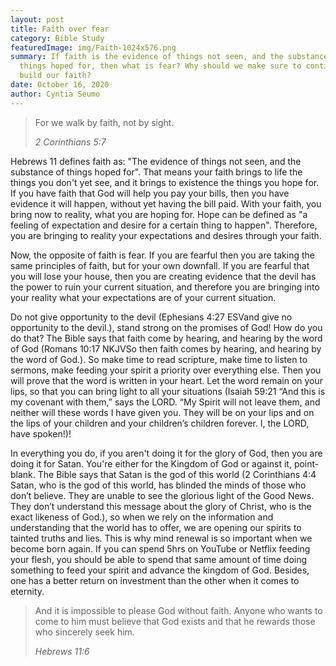 ```yaml
---
layout: post
title: Faith over fear
category: Bible Study
featuredImage: img/Faith-1024x576.png
summary: If faith is the evidence of things not seen, and the substance of
  things hoped for, then what is fear? Why should we make sure to continuously
  build our faith?
date: October 16, 2020
author: Cyntia Seumo
---
```


<blockquote class="wp-block-quote">
<p>For we walk by faith, not by sight.</p>
<cite>2 Corinthians 5:7</cite></blockquote>

<p>Hebrews 11 defines faith as: "The evidence of things not seen, and the substance of things hoped for". That means your faith brings to life the things you don't yet see, and it brings to existence the things you hope for. If you have faith that God will help you pay your bills, then you have evidence it will happen, without yet having the bill paid. With your faith, you bring now to reality, what you are hoping for. Hope can be defined as "a feeling of expectation and desire for a certain thing to happen". Therefore, you are bringing to reality your expectations and desires through your faith.</p>

<p>Now, the opposite of faith is fear. If you are fearful then you are taking the same principles of faith, but for your own downfall. If you are fearful that you will lose your house, then you are creating evidence that the devil has the power to ruin your current situation, and therefore you are bringing into your reality what your expectations are of your current situation.</p>

<p>Do not give opportunity to the devil (<span class="tooltips">Ephesians 4:27 ESV<span class="tooltip-text">and give no opportunity to the devil.</span></span>), stand strong on the promises of God! How do you do that? The Bible says that faith come by hearing, and hearing by the word of God (<span class="tooltips">Romans 10:17 NKJV<span class="tooltip-text">So then faith comes by hearing, and hearing by the word of God.</span></span>). So make time to read scripture, make time to listen to sermons, make feeding your spirit a priority over everything else. Then you will prove that the word is written in your heart. Let the word remain on your lips, so that you can bring light to all your situations (<span class="tooltips">Isaiah 59:21 <span class="tooltip-text">“And this is my covenant with them,” says the LORD. “My Spirit will not leave them, and neither will these words I have given you. They will be on your lips and on the lips of your children and your children’s children forever. I, the LORD, have spoken!</span></span>)!</p>

<p>In everything you do, if you aren't doing it for the glory of God, then you are doing it for Satan. You're either for the Kingdom of God or against it, point-blank. The Bible says that Satan is the god of this world (<span class="tooltips">2 Corinthians 4:4 <span class="tooltip-text">Satan, who is the god of this world, has blinded the minds of those who don’t believe. They are unable to see the glorious light of the Good News. They don’t understand this message about the glory of Christ, who is the exact likeness of God.</span></span>), so when we rely on the information and understanding that the world has to offer, we are opening our spirits to tainted truths and lies. This is why mind renewal is so important when we become born again. If you can spend 5hrs on YouTube or Netflix feeding your flesh, you should be able to spend that same amount of time doing something to feed your spirit and advance the kingdom of God. Besides, one has a better return on investment than the other when it comes to eternity.</p>

<blockquote class="wp-block-quote">
<p>And it is impossible to please God without faith. Anyone who wants to come to him must believe that God exists and that he rewards those who sincerely seek him.</p>
<cite>Hebrews 11:6</cite></blockquote>
